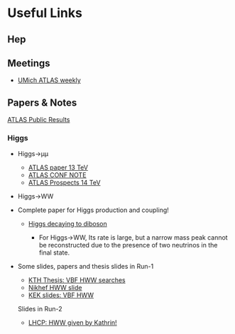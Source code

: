 # Useful Links

## Hep

## Meetings

* [UMich ATLAS weekly](https://indico.cern.ch/category/529/)


## Papers & Notes

[ATLAS Public Results](https://twiki.cern.ch/twiki/bin/view/AtlasPublic/HiggsPublicResults)

### Higgs

* Higgs&rightarrow;&mu;&mu;
  * [ATLAS paper 13 TeV](https://arxiv.org/pdf/1705.04582.pdf)
  * [ATLAS CONF NOTE](https://cds.cern.ch/record/2628763/files/ATLAS-CONF-2018-026.pdf)
  * [ATLAS Prospects 14 TeV](https://cds.cern.ch/record/2319741/files/ATL-PHYS-PUB-2018-006.pdf)


* Higgs&rightarrow;WW
 * Complete paper for Higgs production and coupling!
   * [Higgs decaying to diboson](https://ac.els-cdn.com/S0370269313006369/1-s2.0-S0370269313006369-main.pdf?_tid=651966e2-ceba-4cfd-b78e-12bd50a5ea85&acdnat=1545409277_7f8fec715c8dac26948dd16b868bcb6c)

      * For Higgs&rightarrow;WW,
      Its rate is large, but a narrow mass peak cannot be reconstructed due to the presence of two neutrinos in the final state. 


 * Some slides, papers and thesis
   slides in Run-1
   * [KTH Thesis: VBF HWW searches](http://gluon.particle.kth.se/~jostran/Masters/ErikDahlberg.pdf)
   * [Nikhef HWW slide](https://cds.cern.ch/record/1745985/files/ATL-PHYS-SLIDE-2014-489.pdf)
   * [KEK slides: VBF HWW](http://atlas.kek.jp/physics/Prague-kanzaki-1.pdf)
   
   Slides in Run-2
   * [LHCP: HWW given by Kathrin!](https://indico.cern.ch/event/517784/contributions/2558856/attachments/1459273/2253515/LHCP_HWW_tautau_mumu_KB_150517.pdf) 

  

